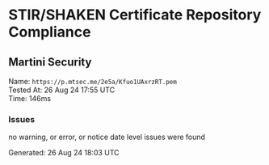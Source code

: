 # STIR/SHAKEN Certificate Repository Compliance

## Martini Security

Name: `https://p.mtsec.me/2e5a/Kfuo1UAxrzRT.pem`\
Tested At: 26 Aug 24 17:55 UTC\
Time: 146ms

### Issues

no warning, or error, or notice date level issues were found

Generated: 26 Aug 24 18:03 UTC